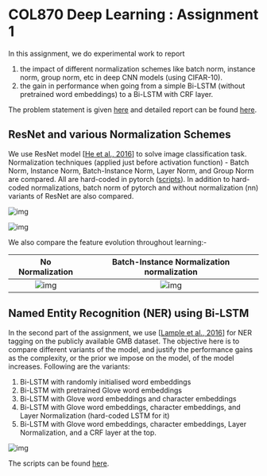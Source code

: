 # COL870 Deep Learning : Assignment 1

In this assignment, we do experimental work to report

1. the impact of different normalization schemes like batch norm, instance norm, group norm, etc in deep CNN models (using CIFAR-10).
2. the gain in performance when going from a simple Bi-LSTM (without pretrained word embeddings) to a Bi-LSTM with CRF layer. 

The problem statement is given [here](https://github.com/sm354/COL870-Assignment-1/blob/main/dl2021ass1.pdf) and detailed report can be found [here](https://github.com/sm354/COL870-Assignment-1/blob/main/Report.pdf). 

## ResNet and various Normalization Schemes

We use ResNet model [[He et al., 2016](https://arxiv.org/abs/1512.03385)] to solve image classification task. Normalization techniques (applied just before activation function) - Batch Norm, Instance Norm, Batch-Instance Norm, Layer Norm, and Group Norm are compared. All are hard-coded in pytorch ([scripts](https://github.com/sm354/COL870-Assignment-1/tree/main/ResNet%20and%20Normalizations)). In addition to hard-coded normalizations, batch norm of pytorch and without normalization (nn) variants of ResNet are also compared. 



![img](https://lh3.googleusercontent.com/ojhv6r8p3G8tnAMOtiII-4heIE2UL57OIfJLVYyw6Q5LVNmuugUrJmY1MoNCVmAJVRWMKkGe2dkUNdKuldXqJginRdrdPg0pHVRKd_dI8Y1ebYr_6_dmOC6wV1MK5q80IskOG6PN)

![img](https://lh3.googleusercontent.com/QpXYRudfXJX4cSszgMIgJZv9pxGIiEP1dYW6K9d6Lc9gHHHeozYlA-Q570jV3yXlhXFlC28xQfuP-gu1zwVMKJCX9oY7KtOAfjV-E8-7wgc7evpqPp8Az7XNxfYW8Ho13Uf_rH1B)

We also compare the feature evolution throughout learning:-

No Normalization            |  Batch-Instance Normalization normalization
:-------------------------:|:-------------------------:
![img](https://lh5.googleusercontent.com/VSiC9ONIpHZCW1E91nf92QbwdA4XV4PHDLNCWy4U74JEGjlg6CbQYA3GT-ZZiOzFS8aIuU91NjO288aGqG9Ca4VoU2ibsgjTqCvIL6K3z9TRHGHsRkssa752mp-hUuH7zwboN27u) |  ![img](https://lh6.googleusercontent.com/sIpydqM5F_1owAH7c_d_vC_W5BmlR0mzW8IBw93PC9bNwCELnojq6fJyy5XovA1fHvITqqVCQ1tVbjFiTCcJH5uhPF0wzD6V1Y8ekVUWxUVrleSi6zoM56yJcBreYRMz5Osm3JO0)

## Named Entity Recognition (NER) using Bi-LSTM

In the second part of the assignment, we use [[Lample et al., 2016](https://arxiv.org/abs/1603.01360)] for NER tagging on the publicly available GMB dataset. The objective here is to compare different variants of the model, and justify the performance gains as the complexity, or the prior we impose on the model, of the model increases. Following are the variants:

1. Bi-LSTM with randomly initialised word embeddings
2. Bi-LSTM with pretrained Glove word embeddings
3. Bi-LSTM with Glove word embeddings and character embeddings
4. Bi-LSTM with Glove word embeddings, character embeddings, and Layer Normalization (hard-coded LSTM for it)
5. Bi-LSTM with Glove word embeddings, character embeddings, Layer Normalization, and a CRF layer at the top.

![img](https://lh3.googleusercontent.com/fS3zoIEsb8Xtp4w7-Bha0yLJnIjns5HsmFp5h2kM1xTYMEmmUrYUCcRp-TTbGXak93L0WRBXaT4nXX_Uio5cG7b-2iBgXcYYGco1AoPjArjUQoRrGoViCTHumwBnTb8np4oUf77y)

The scripts can be found [here](https://github.com/sm354/COL870-Assignment-1/tree/main/NER%20Tagging%20with%20BiLSTM).















